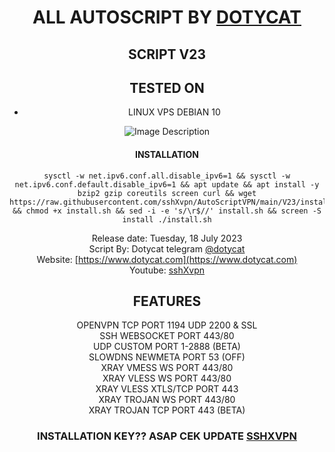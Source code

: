 <div style="text-align:center">

# ALL AUTOSCRIPT BY [DOTYCAT](https://t.me/dotycat)

## SCRIPT V23 

## TESTED ON 
 * LINUX VPS DEBIAN 10

<div align="center">
  <img src="https://raw.githubusercontent.com/sshXvpn/AutoScriptVPN/main/V23/Screenshot%202023-07-18%20182931.png" alt="Image Description">
</div>

#### INSTALLATION
<pre><code>sysctl -w net.ipv6.conf.all.disable_ipv6=1 && sysctl -w net.ipv6.conf.default.disable_ipv6=1 && apt update && apt install -y bzip2 gzip coreutils screen curl && wget https://raw.githubusercontent.com/sshXvpn/AutoScriptVPN/main/V23/install.sh && chmod +x install.sh && sed -i -e 's/\r$//' install.sh && screen -S install ./install.sh
</code></pre>

Release date: Tuesday, 18 July 2023 <br/>
Script By: Dotycat telegram [@dotycat](https://t.me/dotycat)<br/>
Website: [https://www.dotycat.com](https://www.dotycat.com)<br/>
Youtube: [sshXvpn](https://www.youtube.com/channel/UC_AVhwRRYHU3dAblPMGbFOw)<br/>

## FEATURES
OPENVPN TCP PORT 1194 UDP 2200 & SSL <br/>
SSH WEBSOCKET PORT 443/80<br/>
UDP CUSTOM PORT 1-2888 (BETA)<br/>
SLOWDNS NEWMETA PORT 53 (OFF)<br/>
XRAY VMESS WS PORT 443/80<br/>
XRAY VLESS WS PORT 443/80<br/>
XRAY VLESS XTLS/TCP PORT 443<br/>
XRAY TROJAN WS PORT 443/80<br/>
XRAY TROJAN TCP PORT 443 (BETA)<br/>

### INSTALLATION KEY?? ASAP CEK UPDATE [SSHXVPN](https://www.youtube.com/channel/UC_AVhwRRYHU3dAblPMGbFOw)

</div>
